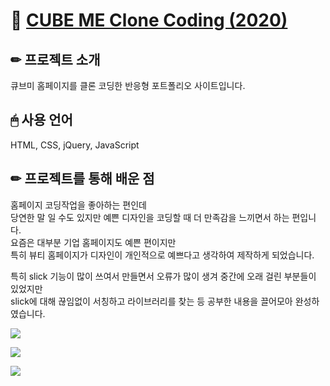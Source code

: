 # 📌 [CUBE ME Clone Coding (2020)](http://did3296.dothome.co.kr/cubeme/)  

## ✏ 프로젝트 소개
큐브미 홈페이지를 클론 코딩한 반응형 포트폴리오 사이트입니다.   

## 🖱 사용 언어
HTML, CSS, jQuery, JavaScript

## ✏ 프로젝트를 통해 배운 점
홈페이지 코딩작업을 좋아하는 편인데  
당연한 말 일 수도 있지만 예쁜 디자인을 코딩할 때 더 만족감을 느끼면서 하는 편입니다.  
요즘은 대부분 기업 홈페이지도 예쁜 편이지만  
특히 뷰티 홈페이지가 디자인이 개인적으로 예쁘다고 생각하여 제작하게 되었습니다.

특히 slick 기능이 많이 쓰여서 만들면서 오류가 많이 생겨 중간에 오래 걸린 부분들이 있었지만    
slick에 대해 끊임없이 서칭하고 라이브러리를 찾는 등 공부한 내용을 끌어모아 완성하였습니다. 


![](https://images.velog.io/images/hyerimiya/post/a606111d-7c3c-43c4-9dee-e53de2f93231/pc.png)

![](https://images.velog.io/images/hyerimiya/post/28b6871e-2777-4588-ab3d-c542a1e73db2/tablet.png)

![](https://images.velog.io/images/hyerimiya/post/f32cb088-55f9-4b8d-be96-345bc3843436/mobile.png)
